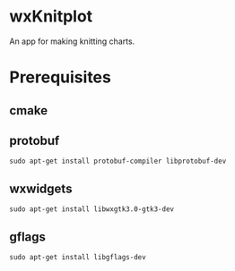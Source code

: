 wxKnitplot
==========

An app for making knitting charts.

# Prerequisites
## cmake
## protobuf
`sudo apt-get install protobuf-compiler libprotobuf-dev`
## wxwidgets
`sudo apt-get install libwxgtk3.0-gtk3-dev`
## gflags
`sudo apt-get install libgflags-dev`